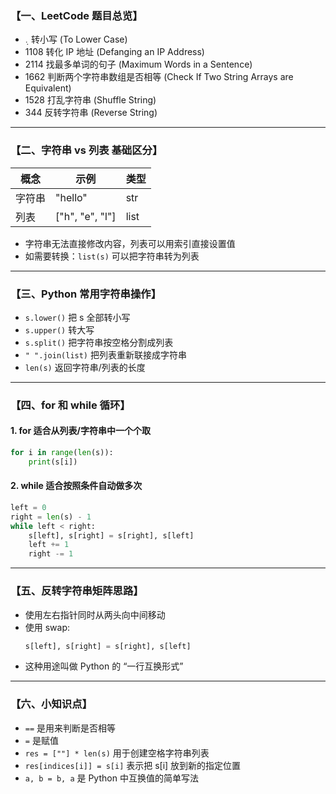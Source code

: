 
### 【一、LeetCode 题目总览】

- ܉ 转小写 (To Lower Case)
- 1108 转化 IP 地址 (Defanging an IP Address)
- 2114 找最多单词的句子 (Maximum Words in a Sentence)
- 1662 判断两个字符串数组是否相等 (Check If Two String Arrays are Equivalent)
- 1528 打乱字符串 (Shuffle String)
- 344 反转字符串 (Reverse String)

---

### 【二、字符串 vs 列表 基础区分】

| 概念 | 示例 | 类型 |
|--------|------|--------|
| 字符串 | "hello" | str |
| 列表 | ["h", "e", "l"] | list |

- 字符串无法直接修改内容，列表可以用索引直接设置值
- 如需要转换：`list(s)` 可以把字符串转为列表

---

### 【三、Python 常用字符串操作】

- `s.lower()` 把 s 全部转小写
- `s.upper()` 转大写
- `s.split()` 把字符串按空格分割成列表
- `" ".join(list)` 把列表重新联接成字符串
- `len(s)` 返回字符串/列表的长度

---

### 【四、for 和 while 循环】

#### 1. for 适合从列表/字符串中一个个取
```python
for i in range(len(s)):
    print(s[i])
```

#### 2. while 适合按照条件自动做多次
```python
left = 0
right = len(s) - 1
while left < right:
    s[left], s[right] = s[right], s[left]
    left += 1
    right -= 1
```

---

### 【五、反转字符串矩阵思路】

- 使用左右指针同时从两头向中间移动
- 使用 swap:
  ```python
  s[left], s[right] = s[right], s[left]
  ```
- 这种用途叫做 Python 的 “一行互换形式”

---

### 【六、小知识点】

- `==` 是用来判断是否相等
- `=` 是赋值
- `res = [""] * len(s)` 用于创建空格字符串列表
- `res[indices[i]] = s[i]` 表示把 s[i] 放到新的指定位置
- `a, b = b, a` 是 Python 中互换值的简单写法

